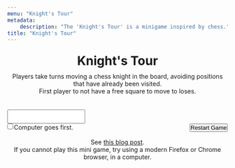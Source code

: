 ```yaml
---
menu: "Knight's Tour"
metadata:
    description: "The 'Knight's Tour' is a minigame inspired by chess."
title: "Knight's Tour"
---
```


<div id="gameContainer" style="margin:0 auto;">
    <h1 style="padding:10px">Knight's Tour</h1>
    <p>Players take turns moving a chess knight in the board, avoiding positions that have already been visited.</p>
    <p>First player to not have a free square to move to loses.</p>
    <br />
    <p id="alertsParagraph" language="en"></p>
    <br />
    <canvas id="myCanvas"></canvas>
    <textarea id="movesTextarea" style="height:auto;resize:none;"></textarea>
    <br />
    <input type="checkbox" id="computerGoesFirstCheckbox" name="computerGoesFirstCheckbox" style="float:left;">
    <label for="computerGoesFirstCheckbox" style="float:left;margin-left:2px">Computer goes first.</label>
    <button onclick="resetGame()" style="float:right;">Restart Game</button>
    <br />
    <br />
    <p>See <a href="https://mathspp.com/blog/problems/knights-tour" target="_blank">this blog post</a>.</p>
    <p>If you cannot play this mini game, try using a modern Firefox or Chrome browser, in a computer.</p>
</div>

<script src="./game.js" type="text/javascript"></script>

<style>
    #gameContainer * { padding: 0; margin: 0; text-align: center }
    canvas { background: #eee; display: block; margin: 0 auto; }
</style>
